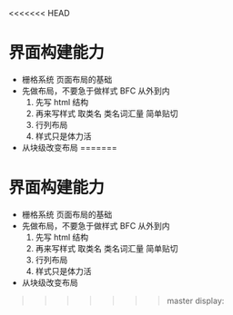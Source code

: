 <<<<<<< HEAD
# 界面构建能力
- 栅格系统
    页面布局的基础
- 先做布局，不要急于做样式  BFC 
    从外到内
    1. 先写 html 结构
    2. 再来写样式
        取类名
        类名词汇量 简单贴切
    3. 行列布局
    4. 样式只是体力活
- 从块级改变布局
=======
# 界面构建能力
- 栅格系统
    页面布局的基础
- 先做布局，不要急于做样式  BFC 
    从外到内
    1. 先写 html 结构
    2. 再来写样式
        取类名
        类名词汇量 简单贴切
    3. 行列布局
    4. 样式只是体力活
- 从块级改变布局
>>>>>>> master
    display: